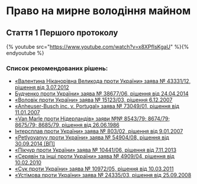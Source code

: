 # Право на мирне володіння майном
## Стаття 1 Першого протоколу
{% youtube src="https://www.youtube.com/watch?v=x8XPfIsKgaU" %}{% endyoutube %}

<!--<div class="embed-responsive embed-responsive-16by9">
  <iframe class="embed-responsive-item" src="https://www.youtube.com/embed/x8XPfIsKgaU?rel=0" allowfullscreen></iframe>
</div>
-->
### Список рекомендованих рішень:
* [«Валентина Ніканорівна Великода проти України» заява № 43331/12, рішення від 3.07.2012](pdf/Velykoda_v._Ukraine.pdf)
* [Будченко проти України» заява № 38677/06, рішення від 24.04.2014](pdf/Budchenko_v._Ukraine.pdf)
* [«Воловік проти України» заява № 15123/03, рішення 6.12.2007](pdf/Volovik_v._Ukraine.pdf)
* [«Anheuser-Busch inc. v. Portugal» заява № 73049/01, рішення від 11.01.2007](pdf/Anheuser-Busch_inc_v._Portugal.pdf)
* [«Van Marle проти Нідерландів» заяви №№ 8543/79; 8674/79; 8675/79; 8685/79, рішення від 26.06.1986](pdf/Van_Marle_v._Netherlands.pdf)
* [Інтерсплав проти України» заява № 803/02, рішення від 9.01.2007](pdf/Intersplav__v._Ukraine.pdf)
* [«Petlyovanyy проти України» заява № 54904/08, рішення від 30.09.2014 [ВП]](pdf/Petlyovanyy_v._Ukraine.pdf)
* [«Пікчур проти України» заява № 10441/06, рішення від 7.11.2013](pdf/Pikchur_v._Ukraine.pdf)
* [«Серявін та інші проти України» заява № 4909/04, рішення від 10.02.2010](pdf/Seryavin_v._Ukraine.pdf)
* [«Сук проти України» заява № 10972/05, рішення від 10.03.2011](pdf/Suk_v._Ukraine.pdf)
* [«Устімова проти України» заява № 24335/03, рішення від 25.09.2008](pdf/Ustimova_v._Ukraine.pdf)